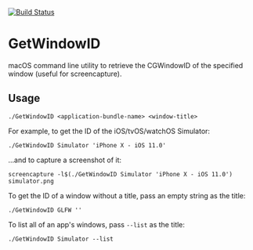 [![Build Status](https://travis-ci.org/smokris/GetWindowID.svg?branch=master)](https://travis-ci.org/smokris/GetWindowID)

GetWindowID
===========

macOS command line utility to retrieve the CGWindowID of the specified window (useful for screencapture).


## Usage

    ./GetWindowID <application-bundle-name> <window-title>

For example, to get the ID of the iOS/tvOS/watchOS Simulator:

    ./GetWindowID Simulator 'iPhone X - iOS 11.0'

…and to capture a screenshot of it:

    screencapture -l$(./GetWindowID Simulator 'iPhone X - iOS 11.0') simulator.png

To get the ID of a window without a title, pass an empty string as the title:

    ./GetWindowID GLFW ''

To list all of an app's windows, pass `--list` as the title:

    ./GetWindowID Simulator --list
